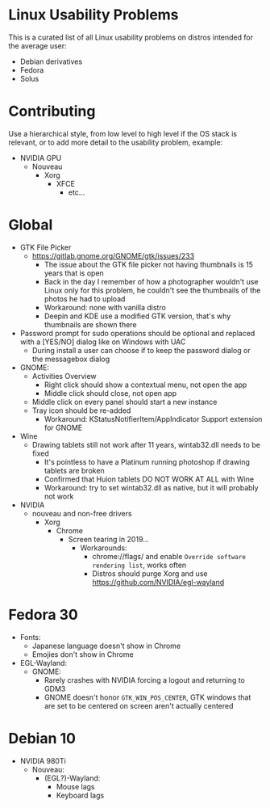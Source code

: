 # Linux Usability Problems

This is a curated list of all Linux usability problems on distros intended for the average user: 

- Debian derivatives
- Fedora
- Solus

# Contributing

Use a hierarchical style, from low level to high level if the OS stack is relevant, or to add more detail to the usability problem, example:

- NVIDIA GPU
  - Nouveau
    - Xorg
      - XFCE
        - etc...


# Global
 - GTK File Picker
   - https://gitlab.gnome.org/GNOME/gtk/issues/233
     - The issue about the GTK file picker not having thumbnails is 15 years that is open
     - Back in the day I remember of how a photographer wouldn't use Linux only for this problem, he couldn't see the thumbnails of the photos he had to upload
     - Workaround: none with vanilla distro
     - Deepin and KDE use a modified GTK version, that's why thumbnails are shown there
 - Password prompt for sudo operations should be optional and replaced with a [YES/NO] dialog like on Windows with UAC
   - During install a user can choose if to keep the password dialog or the messagebox dialog
 - GNOME:
   - Activities Overview
     - Right click should show a contextual menu, not open the app
     - Middle click should close, not open app
   - Middle click on every panel should start a new instance
   - Tray icon should be re-added
     - Workaround: KStatusNotifierItem/AppIndicator Support extension for GNOME
 - Wine
   - Drawing tablets still not work after 11 years, wintab32.dll needs to be fixed
     - It's pointless to have a Platinum running photoshop if drawing tablets are broken
     - Confirmed that Huion tablets DO NOT WORK AT ALL with Wine
     - Workaround: try to set wintab32.dll as native, but it will probably not work
 - NVIDIA
    - nouveau and non-free drivers
      - Xorg
        - Chrome
          - Screen tearing in 2019...
            - Workarounds: 
              - chrome://flags/ and enable `Override software rendering list`, works often
              - Distros should purge Xorg and use https://github.com/NVIDIA/egl-wayland


# Fedora 30
 - Fonts:
   - Japanese language doesn't show in Chrome
   - Emojies don't show in Chrome
 - EGL-Wayland:
   - GNOME:
     - Rarely crashes with NVIDIA forcing a logout and returning to GDM3
     - GNOME doesn't honor `GTK_WIN_POS_CENTER`, GTK windows that are set to be centered on screen aren't actually centered

# Debian 10
 - NVIDIA 980Ti
   - Nouveau:
     - (EGL?)-Wayland:
       - Mouse lags
       - Keyboard lags


